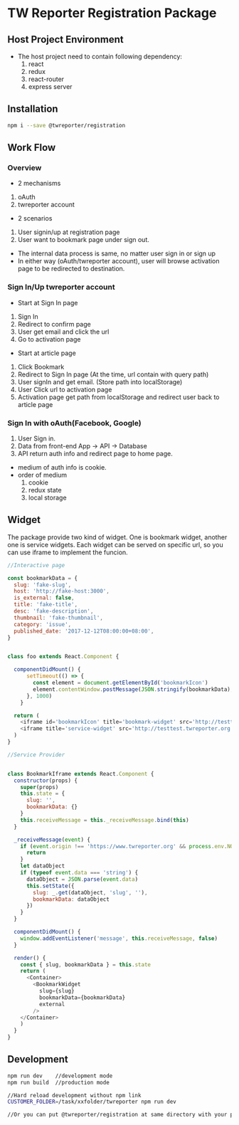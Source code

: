 # TW Reporter Registration Package


## Host Project Environment
* The host project need to contain following dependency:
  1. react
  2. redux
  3. react-router
  4. express server


## Installation
```bash
npm i --save @twreporter/registration
```

## Work Flow
### Overview
* 2 mechanisms
 1. oAuth
 2. twreporter account

* 2 scenarios
 1. User signin/up at registration page
 2. User want to bookmark page under sign out.

* The internal data process is same, no matter user sign in or sign up
* In either way (oAuth/twreporter account), user will browse activation page to be redirected to destination.

### Sign In/Up twreporter account
* Start at Sign In page
 1. Sign In
 2. Redirect to confirm page
 3. User get email and click the url
 4. Go to activation page

* Start at article page
 1. Click Bookmark
 2. Redirect to Sign In page (At the time, url contain with query path)
 3. User signIn and get email. (Store path into localStorage)
 4. User Click url to activation page
 5. Activation page get path from localStorage and redirect user back to article page

### Sign In with oAuth(Facebook, Google)
1. User Sign in.
2. Data from front-end App -> API -> Database
3. API return auth info and redirect page to home page.
  * medium of auth info is cookie.
* order of medium
  1. cookie
  2. redux state
  3. local storage

## Widget
The package provide two kind of widget. One is bookmark widget, another one is service widgets. Each widget can be served on specific url, so you can use iframe to implement the funcion.

```js
//Interactive page

const bookmarkData = {
  slug: 'fake-slug',
  host: 'http://fake-host:3000',
  is_external: false,
  title: 'fake-title',
  desc: 'fake-description',
  thumbnail: 'fake-thumbnail',
  category: 'issue',
  published_date: '2017-12-12T08:00:00+08:00',
}


class foo extends React.Component {

  componentDidMount() {
      setTimeout(() => {
        const element = document.getElementById('bookmarkIcon')
        element.contentWindow.postMessage(JSON.stringify(bookmarkData), 'http://testtest.twreporter.org:3000')
      }, 1000)
    }

  return (
    <iframe id='bookmarkIcon' title='bookmark-widget' src='http://testtest.twreporter.org:3000/twreporter-bookmark-widget' />
    <iframe title='service-widget' src='http://testtest.twreporter.org:3000/twreporter-service-widgets' />  
  )  
}
```

```js
//Service Provider


class BookmarkIframe extends React.Component {
  constructor(props) {
    super(props)
    this.state = {
      slug: '',
      bookmarkData: {}
    }
    this.receiveMessage = this._receiveMessage.bind(this)
  }

  _receiveMessage(event) {
    if (event.origin !== 'https://www.twreporter.org' && process.env.NODE_ENV === 'production') {
      return
    }
    let dataObject
    if (typeof event.data === 'string') {
      dataObject = JSON.parse(event.data)
      this.setState({
        slug: _.get(dataObject, 'slug', ''),
        bookmarkData: dataObject
      })
    }
  }

  componentDidMount() {
    window.addEventListener('message', this.receiveMessage, false)
  }

  render() {
    const { slug, bookmarkData } = this.state
    return (
      <Container>
        <BookmarkWidget
          slug={slug}
          bookmarkData={bookmarkData}
          external
        />
    </Container>
    )
  }
}
```

## Development
```bash
npm run dev    //development mode
npm run build  //production mode

//Hard reload development without npm link
CUSTOMER_FOLDER=/task/xxfolder/twreporter npm run dev

//Or you can put @twreporter/registration at same directory with your project folder.
```
